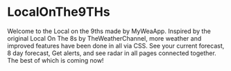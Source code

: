 # LocalOnThe9THs

Welcome to the Local on the 9ths made by MyWeaApp. Inspired by the original Local On The 8s by TheWeatherChannel, more weather and improved features have been done in all via CSS. See your current forecast, 8 day forecast, Get alerts, and see radar in all pages connected together. The best of which is coming now!
